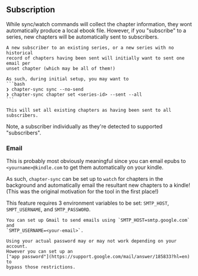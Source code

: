 ## Subscription

While sync/watch commands will collect the chapter information, they wont
automatically produce a local ebook file. However, if you "subscribe" to a
series, new chapters will be automatically sent to subscribers.

````{note}
A new subscriber to an existing series, or a new series with no historical
record of chapters having been sent will initially want to sent one email per
unset chapter (which may be all of them!)

As such, during initial setup, you may want to
```bash
❯ chapter-sync sync --no-send
❯ chapter-sync chapter set <series-id> --sent --all
```

This will set all existing chapters as having been sent to all subscribers.
````

Note, a subscriber individually as they're detected to supported "subscribers".

### Email

This is probably most obviously meaningful since you can email epubs to
`<yourname>@kindle.com` to get them automatically on your kindle.

As such, `chapter-sync` can be set up to `watch` for chapters in the background
and automatically email the resultant new chapters to a kindle! (This was the
original motivation for the tool in the first place!)

This feature requires 3 environment variables to be set: `SMTP_HOST`,
`SMPT_USERNAME`, and `SMTP_PASSWORD`.

```{note}
You can set up Gmail to send emails using `SMTP_HOST=smtp.google.com` and
`SMTP_USERNAME=<your-email>`.

Using your actual password may or may not work depending on your account.
However you can set up an
["app password"](https://support.google.com/mail/answer/185833?hl=en) to
bypass those restrictions.
```
